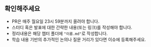 ## 확인해주세요

- PR은 매주 월요일 23시 59분까지 올려야 합니다.
- 스터디 혹은 발표에 대한 간략한 내용(또는 링크)를 작성해야 합니다.
- 정리내용은 해당 챕터 폴더에 `"이름.md"`로 작성합니다.
- 학습 내용 기반의 추가적인 논의나 질문 거리가 있다면 이슈에 등록해주세요.

